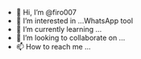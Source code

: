 - 👋 Hi, I’m @firo007
- 👀 I’m interested in ...WhatsApp tool
- 🌱 I’m currently learning ...
- 💞️ I’m looking to collaborate on ...
- 📫 How to reach me ...

<!---
firo007/firo007 is a ✨ special ✨ repository because its `README.md` (this file) appears on your GitHub profile.
You can click the Preview link to take a look at your changes.
--->
